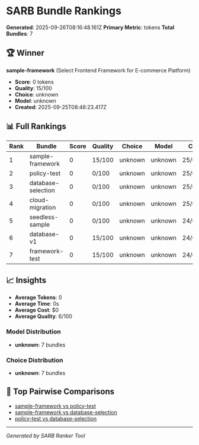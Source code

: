 # SARB Bundle Rankings

**Generated**: 2025-09-26T08:16:48.161Z
**Primary Metric**: tokens
**Total Bundles**: 7

## 🏆 Winner

**sample-framework** (Select Frontend Framework for E-commerce Platform)
- **Score**: 0 tokens
- **Quality**: 15/100
- **Choice**: unknown
- **Model**: unknown
- **Created**: 2025-09-25T08:48:23.417Z

## 📊 Full Rankings

| Rank | Bundle | Score | Quality | Choice | Model | Created |
|------|---------|-------|---------|---------|--------|---------|
| 1 | sample-framework | 0 | 15/100 | unknown | unknown | 25/09/2025 |
| 2 | policy-test | 0 | 0/100 | unknown | unknown | 25/09/2025 |
| 3 | database-selection | 0 | 0/100 | unknown | unknown | 25/09/2025 |
| 4 | cloud-migration | 0 | 0/100 | unknown | unknown | 25/09/2025 |
| 5 | seedless-sample | 0 | 0/100 | unknown | unknown | 24/09/2025 |
| 6 | database-v1 | 0 | 15/100 | unknown | unknown | 24/09/2025 |
| 7 | framework-test | 0 | 15/100 | unknown | unknown | 24/09/2025 |

## 📈 Insights

- **Average Tokens**: 0
- **Average Time**: 0s
- **Average Cost**: $0
- **Average Quality**: 6/100

### Model Distribution

- **unknown**: 7 bundles

### Choice Distribution

- **unknown**: 7 bundles

## 🔗 Top Pairwise Comparisons

- [sample-framework vs policy-test](./sample-framework-vs-policy-test.md)
- [sample-framework vs database-selection](./sample-framework-vs-database-selection.md)
- [policy-test vs database-selection](./policy-test-vs-database-selection.md)

---
*Generated by SARB Ranker Tool*